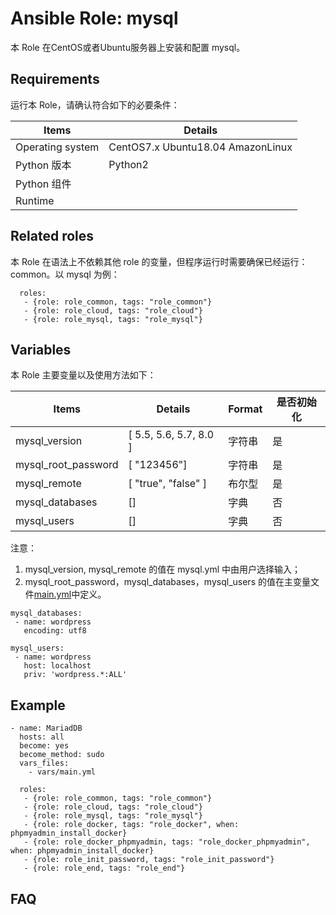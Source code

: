 Ansible Role: mysql
=========

本 Role 在CentOS或者Ubuntu服务器上安装和配置 mysql。

## Requirements

运行本 Role，请确认符合如下的必要条件：

| **Items**      | **Details** |
| ------------------| ------------------|
| Operating system | CentOS7.x Ubuntu18.04 AmazonLinux|
| Python 版本 | Python2  |
| Python 组件 |    |
| Runtime |  |


## Related roles

本 Role 在语法上不依赖其他 role 的变量，但程序运行时需要确保已经运行：common。以 mysql 为例：

```
  roles:
   - {role: role_common, tags: "role_common"}   
   - {role: role_cloud, tags: "role_cloud"}
   - {role: role_mysql, tags: "role_mysql"}
```


## Variables

本 Role 主要变量以及使用方法如下：

| **Items**      | **Details** | **Format**  | **是否初始化** |
| ------------------| ------------------|-----|-----|
| mysql_version | [ 5.5, 5.6, 5.7, 8.0 ] | 字符串 |是|
| mysql_root_password | [ "123456"] | 字符串 |是|
| mysql_remote | [ "true", "false" ] | 布尔型 |是|
| mysql_databases | []   | 字典 |否|
| mysql_users | []   | 字典 |否|

注意：
1. mysql_version, mysql_remote  的值在 mysql.yml 中由用户选择输入；
2. mysql_root_password，mysql_databases，mysql_users 的值在主变量文件[main.yml](https://github.com/Websoft9/ansible-mysql/blob/master/vars/main.yml)中定义。

```
mysql_databases:
 - name: wordpress
   encoding: utf8
 
mysql_users:
 - name: wordpress
   host: localhost
   priv: 'wordpress.*:ALL'
```


## Example

```
- name: MariadDB
  hosts: all
  become: yes
  become_method: sudo 
  vars_files:
    - vars/main.yml 

  roles:
   - {role: role_common, tags: "role_common"}   
   - {role: role_cloud, tags: "role_cloud"}
   - {role: role_mysql, tags: "role_mysql"}
   - {role: role_docker, tags: "role_docker", when: phpmyadmin_install_docker}
   - {role: role_docker_phpmyadmin, tags: "role_docker_phpmyadmin", when: phpmyadmin_install_docker}
   - {role: role_init_password, tags: "role_init_password"}
   - {role: role_end, tags: "role_end"} 
```

## FAQ

